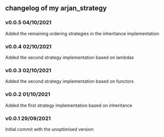 ## changelog of my arjan_strategy

### v0.0.5 04/10/2021
Added the remaining ordering strategies in the inheritance implementation

### v0.0.4 02/10/2021
Added the second strategy implementation based on lambdas

### v0.0.3 02/10/2021
Added the second strategy implementation based on functors

### v0.0.2 01/10/2021
Added the first strategy implementation based on inheritance

### v0.0.1 29/09/2021
Initial commit with the unoptimised version

